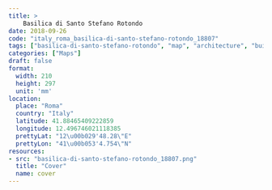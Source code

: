 ```yaml
---
title: > 
    Basilica di Santo Stefano Rotondo
date: 2018-09-26
code: "italy_roma_basilica-di-santo-stefano-rotondo_18807"
tags: ["basilica-di-santo-stefano-rotondo", "map", "architecture", "buildings", "Roma", "Italy"]
categories: ["Maps"]
draft: false
format:
  width: 210
  height: 297
  unit: 'mm'
location:
  place: "Roma"
  country: "Italy"
  latitude: 41.88465409222859
  longitude: 12.496746021118385
  prettyLat: "12\u00b029'48.28\"E"
  prettyLon: "41\u00b053'4.754\"N"
resources:
- src: "basilica-di-santo-stefano-rotondo_18807.png"
  title: "Cover"
  name: cover
---
```

